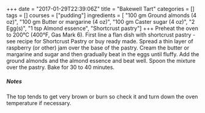 +++
date = "2017-01-29T22:39:06Z"
title = "Bakewell Tart"
categories = []
tags = []
courses = ["pudding"]
ingredients = [
    "100 gm Ground almonds (4 oz)",
    "100 gm Butter or margarine (4 oz)",
    "100 gm Caster sugar (4 oz)", 
    "2 Egg(s)",
    "1 tsp Almond essence",
    "Shortcrust pastry"]
+++
Preheat the oven to 200°C (400°F, Gas Mark 6).
First line a flan dish with shortcrust pastry - see recipe for Shortcrust Pastry
or buy ready made. Spread a thin layer of raspberry (or other) jam over the
base of the pastry. Cream the butter or margarine and sugar and then
gradually beat in the eggs until fluffy. Add the ground almonds and the
almond essence and beat well. Spoon the mixture over the pastry. Bake for
30 to 40 minutes.

##### Notes
The top tends to get very brown or burn so check it and turn down the oven
temperature if necessary.